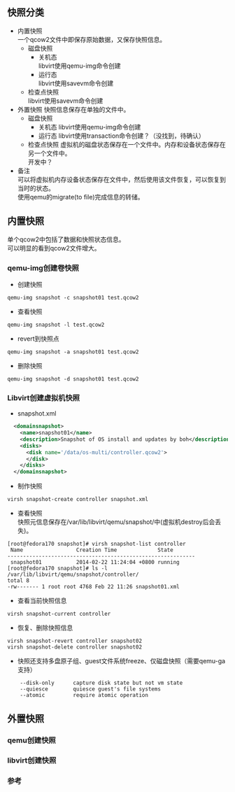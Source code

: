 快照分类
-----
+ 内置快照  
    一个qcow2文件中即保存原始数据，又保存快照信息。
    + 磁盘快照
        + 关机态  
            libvirt使用qemu-img命令创建  
        + 运行态  
            libvirt使用savevm命令创建 
    + 检查点快照  
            libvirt使用savevm命令创建
+ 外置快照
    快照信息保存在单独的文件中。
    + 磁盘快照 
        + 关机态
            libvirt使用qemu-img命令创建
        + 运行态
            libvirt使用transaction命令创建？（没找到，待确认）
    + 检查点快照
    虚拟机的磁盘状态保存在一个文件中。内存和设备状态保存在另一个文件中。  
        开发中？
+ 备注   
    可以将虚拟机内存设备状态保存在文件中，然后使用该文件恢复，可以恢复到当时的状态。  
    使用qemu的migrate(to file)完成信息的转储。  


内置快照
-----
单个qcow2中包括了数据和快照状态信息。    
可以明显的看到qcow2文件增大。
### qemu-img创建卷快照 
+ 创建快照  
```shell
qemu-img snapshot -c snapshot01 test.qcow2
```
+ 查看快照  
```shell
qemu-img snapshot -l test.qcow2
```

+ revert到快照点 
```shell
qemu-img snapshot -a snapshot01 test.qcow2
```

+ 删除快照   
```shell 
qemu-img snapshot -d snapshot01 test.qcow2
```
### Libvirt创建虚拟机快照  
+ snapshot.xml  
```xml
  <domainsnapshot>
    <name>snapshot01</name>
    <description>Snapshot of OS install and updates by boh</description>
    <disks>
      <disk name='/data/os-multi/controller.qcow2'>
      </disk>
    </disks>
  </domainsnapshot>
```
+ 制作快照
```shell 
virsh snapshot-create controller snapshot.xml
```
+ 查看快照  
快照元信息保存在/var/lib/libvirt/qemu/snapshot/中(虚拟机destroy后会丢失)。  
```shell
[root@fedora170 snapshot]# virsh snapshot-list controller
 Name                 Creation Time             State
------------------------------------------------------------
 snapshot01           2014-02-22 11:24:04 +0800 running
[root@fedora170 snapshot]# ls -l /var/lib/libvirt/qemu/snapshot/controller/
total 8
-rw------- 1 root root 4768 Feb 22 11:26 snapshot01.xml
```
+ 查看当前快照信息  
```shell
virsh snapshot-current controller
```
+ 恢复、删除快照信息  
```shell
virsh snapshot-revert controller snapshot02
virsh snapshot-delete controller snapshot02
```
+ 快照还支持多盘原子组、guest文件系统freeze、仅磁盘快照（需要qemu-ga支持）     
```shell
    --disk-only      capture disk state but not vm state
    --quiesce        quiesce guest's file systems
    --atomic         require atomic operation
```
外置快照
------
### qemu创建快照
### libvirt创建快照  


### 参考
[Atomic Snapshots of Multiple Devices]:http://wiki.qemu.org/Features/SnapshotsMultipleDevices
[Snapshots]:http://wiki.qemu.org/Features/Snapshots
[Libvirt snapshot]:http://wiki.libvirt.org/page/Snapshots
[Fedora virt snapshot]:https://fedoraproject.org/wiki/Features/Virt_Live_Snapshots
[Libvirt live snapshot]:http://kashyapc.com/2012/09/14/externaland-live-snapshots-with-libvirt/
[kvm快照浅析]:http://itxx.sinaapp.com/blog/content/130
[1]:http://blog.sina.com.cn/s/blog_53ab41fd01013rc0.html
[2]:http://blog.csdn.net/gg296231363/article/details/6899533
